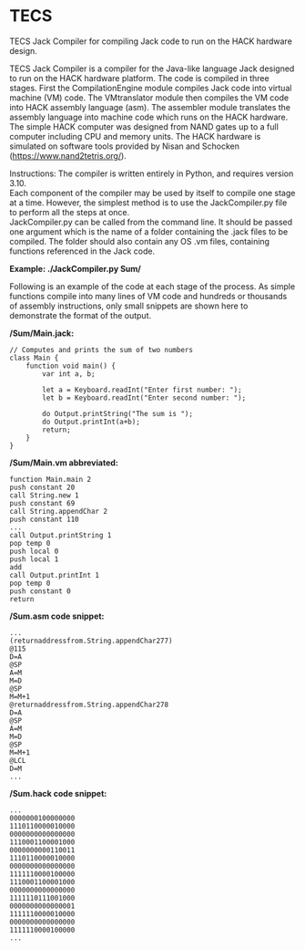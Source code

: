 # TECS
TECS Jack Compiler for compiling Jack code to run on the HACK hardware design.

TECS Jack Compiler is a compiler for the Java-like language Jack designed to run on the HACK hardware platform. The code is compiled in three stages. First the CompilationEngine module compiles Jack code into virtual machine (VM) code. The VMtranslator module then compiles the VM code into HACK assembly language (asm). The assembler module translates the assembly language into machine code which runs on the HACK hardware. The simple HACK computer was designed from NAND gates up to a full computer including CPU and memory units. The HACK hardware is simulated on software tools provided by Nisan and Schocken (https://www.nand2tetris.org/).  

Instructions:
The compiler is written entirely in Python, and requires version 3.10.  
Each component of the compiler may be used by itself to compile one stage at a time. However, the simplest method is to use the JackCompiler.py file to perform all the steps at once.  
JackCompiler.py can be called from the command line. It should be passed one argument which is the name of a folder containing the .jack files to be compiled. The folder should also contain any OS .vm files, containing functions referenced in the Jack code. 


**Example: ./JackCompiler.py Sum/**  

Following is an example of the code at each stage of the process. As simple functions compile into many lines of VM code and hundreds or thousands of assembly instructions, only small snippets are shown here to demonstrate the format of the output.  

**/Sum/Main.jack:**
```
// Computes and prints the sum of two numbers
class Main {
    function void main() {
        var int a, b;

        let a = Keyboard.readInt("Enter first number: ");
        let b = Keyboard.readInt("Enter second number: ");

        do Output.printString("The sum is ");
        do Output.printInt(a+b);
        return;
    }
}
```

**/Sum/Main.vm abbreviated:**
```
function Main.main 2
push constant 20
call String.new 1
push constant 69
call String.appendChar 2
push constant 110
...
call Output.printString 1
pop temp 0
push local 0
push local 1
add
call Output.printInt 1
pop temp 0
push constant 0
return
```

**/Sum.asm code snippet:**
```
...
(returnaddressfrom.String.appendChar277)
@115
D=A
@SP
A=M 
M=D
@SP
M=M+1
@returnaddressfrom.String.appendChar278
D=A
@SP
A=M
M=D
@SP
M=M+1
@LCL
D=M
...
```

**/Sum.hack code snippet:**
```
...
0000000100000000
1110110000010000
0000000000000000
1110001100001000
0000000000110011
1110110000010000
0000000000000000
1111110000100000
1110001100001000
0000000000000000
1111110111001000
0000000000000001
1111110000010000
0000000000000000
1111110000100000
...
```